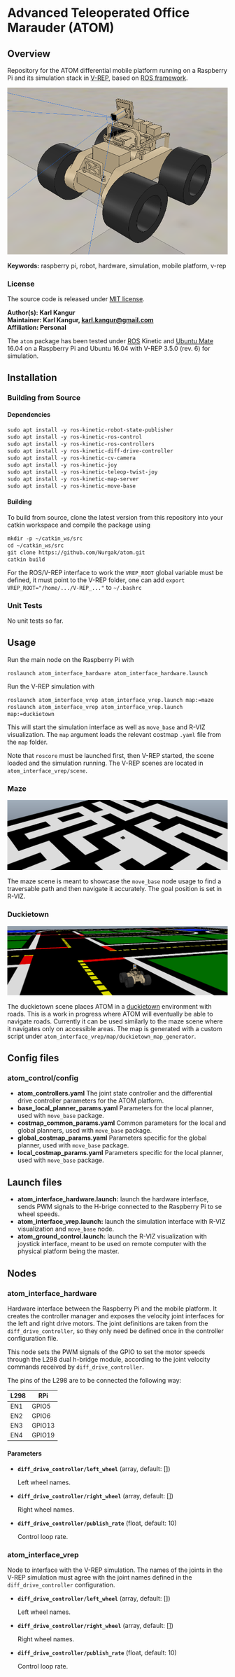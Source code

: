 # Advanced Teleoperated Office Marauder (ATOM)

## Overview

Repository for the ATOM differential mobile platform running on a Raspberry Pi and its simulation stack in [V-REP](http://www.coppeliarobotics.com), based on [ROS framework](http://www.ros.org/).

![Advanced Teleoperated Office Marauder](atom.png)

**Keywords:** raspberry pi, robot, hardware, simulation, mobile platform, v-rep

### License

The source code is released under [MIT license](LICENSE).

**Author(s): Karl Kangur  
Maintainer: Karl Kangur, karl.kangur@gmail.com  
Affiliation: Personal**

The `atom` package has been tested under [ROS](http://wiki.ros.org) Kinetic and [Ubuntu Mate](https://ubuntu-mate.org/raspberry-pi/) 16.04 on a Raspberry Pi and Ubuntu 16.04 with V-REP 3.5.0 (rev. 6) for simulation.

## Installation

### Building from Source

#### Dependencies

    sudo apt install -y ros-kinetic-robot-state-publisher
    sudo apt install -y ros-kinetic-ros-control
    sudo apt install -y ros-kinetic-ros-controllers
    sudo apt install -y ros-kinetic-diff-drive-controller
    sudo apt install -y ros-kinetic-cv-camera
    sudo apt install -y ros-kinetic-joy
    sudo apt install -y ros-kinetic-teleop-twist-joy
    sudo apt install -y ros-kinetic-map-server
    sudo apt install -y ros-kinetic-move-base

#### Building

To build from source, clone the latest version from this repository into your catkin workspace and compile the package using

    mkdir -p ~/catkin_ws/src
    cd ~/catkin_ws/src
    git clone https://github.com/Nurgak/atom.git
    catkin build

For the ROS/V-REP interface to work the `VREP_ROOT` global variable must be defined, it must point to the V-REP folder, one can add `export VREP_ROOT="/home/.../V-REP_..."` to `~/.bashrc`


### Unit Tests

No unit tests so far.

## Usage

Run the main node on the Raspberry Pi with

    roslaunch atom_interface_hardware atom_interface_hardware.launch

Run the V-REP simulation with

    roslaunch atom_interface_vrep atom_interface_vrep.launch map:=maze
    roslaunch atom_interface_vrep atom_interface_vrep.launch map:=duckietown

This will start the simulation interface as well as `move_base` and R-VIZ visualization. The `map` argument loads the relevant costmap `.yaml` file from the `map` folder.

Note that `roscore` must be launched first, then V-REP started, the scene loaded and the simulation running. The V-REP scenes are located in `atom_interface_vrep/scene`.

### Maze

![ATOM maze V-REP scene](atom_maze.png)

The maze scene is meant to showcase the `move_base` node usage to find a traversable path and then navigate it accurately. The goal position is set in R-VIZ.

### Duckietown

![ATOM duckietown V-REP scene](atom_duckietown.png)

The duckietown scene places ATOM in a [duckietown](https://www.duckietown.org) environment with roads. This is a work in progress where ATOM will eventually be able to navigate roads. Currently it can be used similarly to the maze scene where it navigates only on accessible areas. The map is generated with a custom script under `atom_interface_vrep/map/duckietown_map_generator`.

## Config files

### atom_control/config

* **atom_controllers.yaml** The joint state controller and the differential drive controller parameters for the ATOM platform.
* **base_local_planner_params.yaml** Parameters for the local planner, used with `move_base` package.
* **costmap_common_params.yaml** Common parameters for the local and global planners, used with `move_base` package.
* **global_costmap_params.yaml** Parameters specific for the global planner, used with `move_base` package.
* **local_costmap_params.yaml** Parameters specific for the local planner, used with `move_base` package.

## Launch files

* **atom_interface_hardware.launch:** launch the hardware interface, sends PWM signals to the H-brige connected to the Raspberry Pi to se wheel speeds.
* **atom_interface_vrep.launch:** launch the simulation interface with R-VIZ visualization and `move_base` node.
* **atom_ground_control.launch:** launch the R-VIZ visualization with joystick interface, meant to be used on remote computer with the physical platform being the master.

## Nodes

### atom_interface_hardware

Hardware interface between the Raspberry Pi and the mobile platform. It creates the controller manager and exposes the velocity joint interfaces for the left and right drive motors. The joint definitions are taken from the `diff_drive_controller`, so they only need be defined once in the controller configuration file.

This node sets the PWM signals of the GPIO to set the motor speeds through the L298 dual h-bridge module, according to the joint velocity commands received by `diff_drive_controller`.

The pins of the L298 are to be connected the following way:

| L298 | RPi      |
| ---- | -------- |
| EN1  | GPIO5    |
| EN2  | GPIO6    |
| EN3  | GPIO13   |
| EN4  | GPIO19   |

#### Parameters

* **`diff_drive_controller/left_wheel`** (array, default: [])

	Left wheel names.

* **`diff_drive_controller/right_wheel`** (array, default: [])

	Right wheel names.

* **`diff_drive_controller/publish_rate`** (float, default: 10)

	Control loop rate.

### atom_interface_vrep

Node to interface with the V-REP simulation. The names of the joints in the V-REP simulation must agree with the joint names defined in the `diff_drive_controller` configuration.

* **`diff_drive_controller/left_wheel`** (array, default: [])

	Left wheel names.

* **`diff_drive_controller/right_wheel`** (array, default: [])

	Right wheel names.

* **`diff_drive_controller/publish_rate`** (float, default: 10)

  Control loop rate.
